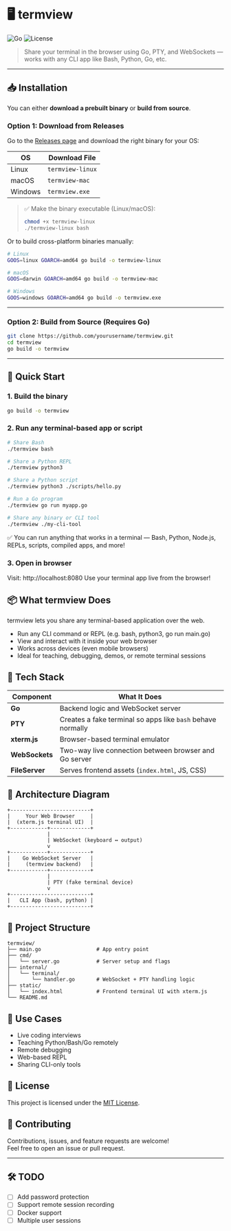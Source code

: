 # 🖥️ termview

![Go](https://img.shields.io/badge/Go-1.24-blue)
![License](https://img.shields.io/badge/license-MIT-green)

> Share your terminal in the browser using Go, PTY, and WebSockets — works with any CLI app like Bash, Python, Go, etc.

---

## 📥 Installation

You can either **download a prebuilt binary** or **build from source**.

### Option 1: Download from Releases

Go to the [Releases page](https://github.com/javy99/termview/releases) and download the right binary for your OS:

| OS       | Download File     |
|----------|-------------------|
| Linux    | `termview-linux`  |
| macOS    | `termview-mac`    |
| Windows  | `termview.exe`    |

> ✅ Make the binary executable (Linux/macOS):
> ```bash
> chmod +x termview-linux
> ./termview-linux bash
> ```

Or to build cross-platform binaries manually:

```bash
# Linux
GOOS=linux GOARCH=amd64 go build -o termview-linux

# macOS
GOOS=darwin GOARCH=amd64 go build -o termview-mac

# Windows
GOOS=windows GOARCH=amd64 go build -o termview.exe
```

---

### Option 2: Build from Source (Requires Go)

```bash
git clone https://github.com/yourusername/termview.git
cd termview
go build -o termview
```
---

## 🚀 Quick Start


### 1. Build the binary

```bash
go build -o termview
```

### 2. Run any terminal-based app or script

```bash
# Share Bash
./termview bash

# Share a Python REPL
./termview python3

# Share a Python script
./termview python3 ./scripts/hello.py

# Run a Go program
./termview go run myapp.go

# Share any binary or CLI tool
./termview ./my-cli-tool
```

✅ You can run anything that works in a terminal — Bash, Python, Node.js, REPLs, scripts, compiled apps, and more!

### 3. Open in browser

Visit: http://localhost:8080
Use your terminal app live from the browser!

## 📦 What termview Does

termview lets you share any terminal-based application over the web.
  - Run any CLI command or REPL (e.g. bash, python3, go run main.go)
  - View and interact with it inside your web browser
  - Works across devices (even mobile browsers)
  - Ideal for teaching, debugging, demos, or remote terminal sessions

## 🔧 Tech Stack

| Component       | What It Does                                                |
|----------------|-------------------------------------------------------------|
| **Go**         | Backend logic and WebSocket server                          |
| **PTY**        | Creates a fake terminal so apps like `bash` behave normally |
| **xterm.js**   | Browser-based terminal emulator                             |
| **WebSockets** | Two-way live connection between browser and Go server       |
| **FileServer** | Serves frontend assets (`index.html`, JS, CSS)              |


## 🔄 Architecture Diagram

```text
+--------------------------+
|     Your Web Browser     |
|  (xterm.js terminal UI)  |
+------------+-------------+
             |
             | WebSocket (keyboard ↔ output)
             v
+------------+-------------+
|    Go WebSocket Server   |
|     (termview backend)   |
+------------+-------------+
             |
             | PTY (fake terminal device)
             v
+--------------------------+
|   CLI App (bash, python) |
+--------------------------+
```

## 📁 Project Structure
```text
termview/
├── main.go                  # App entry point
├── cmd/
│   └── server.go            # Server setup and flags
├── internal/
│   └── terminal/
│       └── handler.go       # WebSocket + PTY handling logic
├── static/
│   └── index.html           # Frontend terminal UI with xterm.js
└── README.md
```

## 📌 Use Cases
  - Live coding interviews
  - Teaching Python/Bash/Go remotely
  - Remote debugging
  - Web-based REPL
  - Sharing CLI-only tools

## 📜 License

This project is licensed under the [MIT License](LICENSE).


## 🤝 Contributing

Contributions, issues, and feature requests are welcome!  
Feel free to open an issue or pull request.

---

## 🛠️ TODO

- [ ] Add password protection
- [ ] Support remote session recording
- [ ] Docker support
- [ ] Multiple user sessions